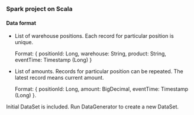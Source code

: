 ### Spark project on Scala


#### Data format
- List of warehouse positions. Each record for particular position is unique. 

     Format: { positionId: Long, warehouse: String, product: String, eventTime: Timestamp (Long) }

- List of amounts. Records for particular position can be repeated. The latest record means current amount. 

     Format: { positionId: Long, amount: BigDecimal, eventTime: Timestamp (Long) }.
 
 Initial DataSet is included. Run DataGenerator to create a new DataSet.
